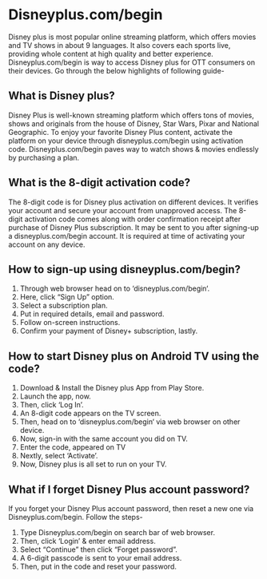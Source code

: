# Disneyplus.com/begin



Disney plus is most popular online streaming platform, which offers movies and TV shows in about 9 languages. It also covers each sports live, providing whole content at high quality and better experience. Disneyplus.com/begin is way to access Disney plus for OTT consumers on their devices. Go through the below highlights of following guide-


## What is Disney plus?

Disney Plus is well-known streaming platform which offers tons of movies, shows and originals from the house of Disney, Star Wars, Pixar and National Geographic. To enjoy your favorite Disney Plus content, activate the platform on your device through disneyplus.com/begin using activation code. Disneyplus.com/begin paves way to watch shows & movies endlessly by purchasing a plan.


## What is the 8-digit activation code?

The 8-digit code is for Disney plus activation on different devices. It verifies your account and secure your account from unapproved access. The 8-digit activation code comes along with order confirmation receipt after purchase of Disney Plus subscription. It may be sent to you after signing-up a disneyplus.com/begin account. It is required at time of activating your account on any device.

## How to sign-up using disneyplus.com/begin?

1. Through web browser head on to ‘disneyplus.com/begin‘.
2. Here, click “Sign Up” option.
3. Select a subscription plan.
4. Put in required details, email and password.
5. Follow on-screen instructions.
6. Confirm your payment of Disney+ subscription, lastly.

## How to start Disney plus on Android TV using the code?

1. Download & Install the Disney plus App from Play Store.
2. Launch the app, now.
3. Then, click ‘Log In’.
4. An 8-digit code appears on the TV screen.
5. Then, head on to ‘disneyplus.com/begin‘ via web browser on other device.
6. Now, sign-in with the same account you did on TV.
7. Enter the code, appeared on TV
8. Nextly, select ‘Activate’.
9. Now, Disney plus is all set to run on your TV.


## What if I forget Disney Plus account password?

If you forget your Disney Plus account password, then reset a new one via Disneyplus.com/begin. Follow the steps-

1. Type Disneyplus.com/begin on search bar of web browser.
2. Then, click ‘Login’ & enter email address.
3. Select “Continue” then click “Forget password”.
4. A 6-digit passcode is sent to your email address.
5. Then, put in the code and reset your password.
